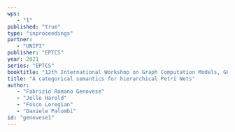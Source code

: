 ```yaml
---
wps: 
   - "1"
published: "true"
type: "inproceedings"
partner: 
   - "UNIPI"
publisher: "EPTCS"
year: 2021
series: "EPTCS"
booktitle: "12th International Workshop on Graph Computation Models, GCM : Held as Part of STAF 2021, Virtual Event, June 22 2021. Electronic Proceedings in Theoretical Computer Science [to appear]"
title: "A categorical semantics for hierarchical Petri Nets"
author: 
   - "Fabrizio Romano Genovese"
   - "Jelle Harold"
   - "Fosco Loregian"
   - "Daniele Palombi"
id: "genovese1"
---
```

